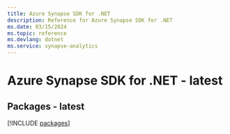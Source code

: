 ```yaml
---
title: Azure Synapse SDK for .NET
description: Reference for Azure Synapse SDK for .NET
ms.date: 03/15/2024
ms.topic: reference
ms.devlang: dotnet
ms.service: synapse-analytics
---
```

# Azure Synapse SDK for .NET - latest
## Packages - latest
[!INCLUDE [packages](synapse-index.md)]